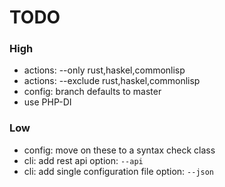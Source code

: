 <!--
Onur is free software: you can redistribute it and/or modify
it under the terms of the GNU General Public License as published by
the Free Software Foundation, either version 3 of the License, or
(at your option) any later version.

Onur is distributed in the hope that it will be useful,
but WITHOUT ANY WARRANTY; without even the implied warranty of
MERCHANTABILITY or FITNESS FOR A PARTICULAR PURPOSE.  See the
GNU General Public License for more details.

You should have received a copy of the GNU General Public License
along with Onur. If not, see <https://www.gnu.org/licenses/>.
-->

# TODO

### High

- actions: --only rust,haskel,commonlisp
- actions: --exclude rust,haskel,commonlisp
- config: branch defaults to master
- use PHP-DI

### Low

- config: move on these to a syntax check class
- cli: add rest api option: `--api`
- cli: add single configuration file option: `--json`
